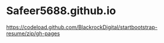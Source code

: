 # Safeer5688.github.io
https://codeload.github.com/BlackrockDigital/startbootstrap-resume/zip/gh-pages
